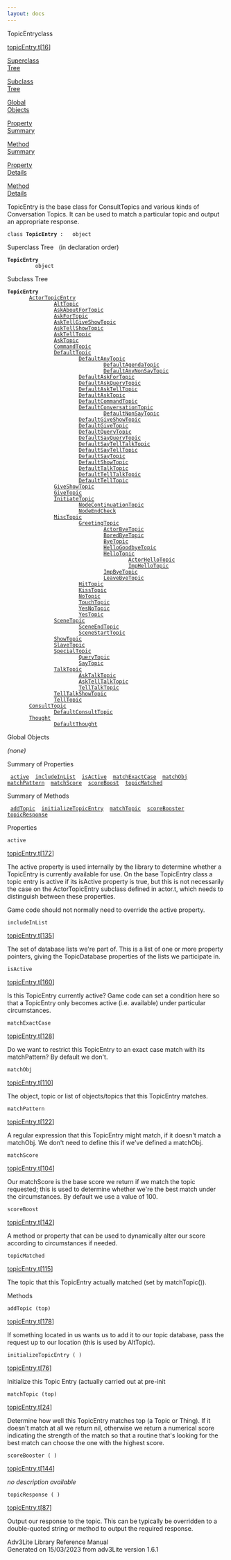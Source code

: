 ```yaml
---
layout: docs
---
```

<span class="title">TopicEntry</span><span class="type">class</span>

[topicEntry.t](../file/topicEntry.t.html)\[[16](../source/topicEntry.t.html#16)\]

[Superclass  
Tree](#_SuperClassTree_)

[Subclass  
Tree](#_SubClassTree_)

[Global  
Objects](#_ObjectSummary_)

[Property  
Summary](#_PropSummary_)

[Method  
Summary](#_MethodSummary_)

[Property  
Details](#_Properties_)

[Method  
Details](#_Methods_)

<div class="fdesc">

TopicEntry is the base class for ConsultTopics and various kinds of
Conversation Topics. It can be used to match a particular topic and
output an appropriate response.

`class `**`TopicEntry`**` :   object`

</div>

<span id="_SuperClassTree_"></span>

<div class="mjhd">

<span class="hdln">Superclass Tree</span>   (in declaration order)

</div>

**`TopicEntry`**  
`         object`  
<span id="_SubClassTree_"></span>

<div class="mjhd">

<span class="hdln">Subclass Tree</span>  

</div>

**`TopicEntry`**  
`         `[`ActorTopicEntry`](../object/ActorTopicEntry.html)  
`                 `[`AltTopic`](../object/AltTopic.html)  
`                 `[`AskAboutForTopic`](../object/AskAboutForTopic.html)  
`                 `[`AskForTopic`](../object/AskForTopic.html)  
`                 `[`AskTellGiveShowTopic`](../object/AskTellGiveShowTopic.html)  
`                 `[`AskTellShowTopic`](../object/AskTellShowTopic.html)  
`                 `[`AskTellTopic`](../object/AskTellTopic.html)  
`                 `[`AskTopic`](../object/AskTopic.html)  
`                 `[`CommandTopic`](../object/CommandTopic.html)  
`                 `[`DefaultTopic`](../object/DefaultTopic.html)  
`                         `[`DefaultAnyTopic`](../object/DefaultAnyTopic.html)  
`                                 `[`DefaultAgendaTopic`](../object/DefaultAgendaTopic.html)  
`                                 `[`DefaultAnyNonSayTopic`](../object/DefaultAnyNonSayTopic.html)  
`                         `[`DefaultAskForTopic`](../object/DefaultAskForTopic.html)  
`                         `[`DefaultAskQueryTopic`](../object/DefaultAskQueryTopic.html)  
`                         `[`DefaultAskTellTopic`](../object/DefaultAskTellTopic.html)  
`                         `[`DefaultAskTopic`](../object/DefaultAskTopic.html)  
`                         `[`DefaultCommandTopic`](../object/DefaultCommandTopic.html)  
`                         `[`DefaultConversationTopic`](../object/DefaultConversationTopic.html)  
`                                 `[`DefaultNonSayTopic`](../object/DefaultNonSayTopic.html)  
`                         `[`DefaultGiveShowTopic`](../object/DefaultGiveShowTopic.html)  
`                         `[`DefaultGiveTopic`](../object/DefaultGiveTopic.html)  
`                         `[`DefaultQueryTopic`](../object/DefaultQueryTopic.html)  
`                         `[`DefaultSayQueryTopic`](../object/DefaultSayQueryTopic.html)  
`                         `[`DefaultSayTellTalkTopic`](../object/DefaultSayTellTalkTopic.html)  
`                         `[`DefaultSayTellTopic`](../object/DefaultSayTellTopic.html)  
`                         `[`DefaultSayTopic`](../object/DefaultSayTopic.html)  
`                         `[`DefaultShowTopic`](../object/DefaultShowTopic.html)  
`                         `[`DefaultTalkTopic`](../object/DefaultTalkTopic.html)  
`                         `[`DefaultTellTalkTopic`](../object/DefaultTellTalkTopic.html)  
`                         `[`DefaultTellTopic`](../object/DefaultTellTopic.html)  
`                 `[`GiveShowTopic`](../object/GiveShowTopic.html)  
`                 `[`GiveTopic`](../object/GiveTopic.html)  
`                 `[`InitiateTopic`](../object/InitiateTopic.html)  
`                         `[`NodeContinuationTopic`](../object/NodeContinuationTopic.html)  
`                         `[`NodeEndCheck`](../object/NodeEndCheck.html)  
`                 `[`MiscTopic`](../object/MiscTopic.html)  
`                         `[`GreetingTopic`](../object/GreetingTopic.html)  
`                                 `[`ActorByeTopic`](../object/ActorByeTopic.html)  
`                                 `[`BoredByeTopic`](../object/BoredByeTopic.html)  
`                                 `[`ByeTopic`](../object/ByeTopic.html)  
`                                 `[`HelloGoodbyeTopic`](../object/HelloGoodbyeTopic.html)  
`                                 `[`HelloTopic`](../object/HelloTopic.html)  
`                                         `[`ActorHelloTopic`](../object/ActorHelloTopic.html)  
`                                         `[`ImpHelloTopic`](../object/ImpHelloTopic.html)  
`                                 `[`ImpByeTopic`](../object/ImpByeTopic.html)  
`                                 `[`LeaveByeTopic`](../object/LeaveByeTopic.html)  
`                         `[`HitTopic`](../object/HitTopic.html)  
`                         `[`KissTopic`](../object/KissTopic.html)  
`                         `[`NoTopic`](../object/NoTopic.html)  
`                         `[`TouchTopic`](../object/TouchTopic.html)  
`                         `[`YesNoTopic`](../object/YesNoTopic.html)  
`                         `[`YesTopic`](../object/YesTopic.html)  
`                 `[`SceneTopic`](../object/SceneTopic.html)  
`                         `[`SceneEndTopic`](../object/SceneEndTopic.html)  
`                         `[`SceneStartTopic`](../object/SceneStartTopic.html)  
`                 `[`ShowTopic`](../object/ShowTopic.html)  
`                 `[`SlaveTopic`](../object/SlaveTopic.html)  
`                 `[`SpecialTopic`](../object/SpecialTopic.html)  
`                         `[`QueryTopic`](../object/QueryTopic.html)  
`                         `[`SayTopic`](../object/SayTopic.html)  
`                 `[`TalkTopic`](../object/TalkTopic.html)  
`                         `[`AskTalkTopic`](../object/AskTalkTopic.html)  
`                         `[`AskTellTalkTopic`](../object/AskTellTalkTopic.html)  
`                         `[`TellTalkTopic`](../object/TellTalkTopic.html)  
`                 `[`TellTalkShowTopic`](../object/TellTalkShowTopic.html)  
`                 `[`TellTopic`](../object/TellTopic.html)  
`         `[`ConsultTopic`](../object/ConsultTopic.html)  
`                 `[`DefaultConsultTopic`](../object/DefaultConsultTopic.html)  
`         `[`Thought`](../object/Thought.html)  
`                 `[`DefaultThought`](../object/DefaultThought.html)  
<span id="_ObjectSummary_"></span>

<div class="mjhd">

<span class="hdln">Global Objects</span>  

</div>

*(none)* <span id="_PropSummary_"></span>

<div class="mjhd">

<span class="hdln">Summary of Properties</span>  

</div>

` `[`active`](#active)`  `[`includeInList`](#includeInList)`  `[`isActive`](#isActive)`  `[`matchExactCase`](#matchExactCase)`  `[`matchObj`](#matchObj)`  `[`matchPattern`](#matchPattern)`  `[`matchScore`](#matchScore)`  `[`scoreBoost`](#scoreBoost)`  `[`topicMatched`](#topicMatched)`  `

<span id="_MethodSummary_"></span>

<div class="mjhd">

<span class="hdln">Summary of Methods</span>  

</div>

` `[`addTopic`](#addTopic)`  `[`initializeTopicEntry`](#initializeTopicEntry)`  `[`matchTopic`](#matchTopic)`  `[`scoreBooster`](#scoreBooster)`  `[`topicResponse`](#topicResponse)`  `

<span id="_Properties_"></span>

<div class="mjhd">

<span class="hdln">Properties</span>  

</div>

<span id="active"></span>

`active`

[topicEntry.t](../file/topicEntry.t.html)\[[172](../source/topicEntry.t.html#172)\]

<div class="desc">

The active property is used internally by the library to determine
whether a TopicEntry is currently available for use. On the base
TopicEntry class a topic entry is active if its isActive property is
true, but this is not necessarily the case on the ActorTopicEntry
subclass defined in actor.t, which needs to distinguish between these
properties.

Game code should not normally need to override the active property.

</div>

<span id="includeInList"></span>

`includeInList`

[topicEntry.t](../file/topicEntry.t.html)\[[135](../source/topicEntry.t.html#135)\]

<div class="desc">

The set of database lists we're part of. This is a list of one or more
property pointers, giving the TopicDatabase properties of the lists we
participate in.

</div>

<span id="isActive"></span>

`isActive`

[topicEntry.t](../file/topicEntry.t.html)\[[160](../source/topicEntry.t.html#160)\]

<div class="desc">

Is this TopicEntry currently active? Game code can set a condition here
so that a TopicEntry only becomes active (i.e. available) under
particular circumstances.

</div>

<span id="matchExactCase"></span>

`matchExactCase`

[topicEntry.t](../file/topicEntry.t.html)\[[128](../source/topicEntry.t.html#128)\]

<div class="desc">

Do we want to restrict this TopicEntry to an exact case match with its
matchPattern? By default we don't.

</div>

<span id="matchObj"></span>

`matchObj`

[topicEntry.t](../file/topicEntry.t.html)\[[110](../source/topicEntry.t.html#110)\]

<div class="desc">

The object, topic or list of objects/topics that this TopicEntry
matches.

</div>

<span id="matchPattern"></span>

`matchPattern`

[topicEntry.t](../file/topicEntry.t.html)\[[122](../source/topicEntry.t.html#122)\]

<div class="desc">

A regular expression that this TopicEntry might match, if it doesn't
match a matchObj. We don't need to define this if we've defined a
matchObj.

</div>

<span id="matchScore"></span>

`matchScore`

[topicEntry.t](../file/topicEntry.t.html)\[[104](../source/topicEntry.t.html#104)\]

<div class="desc">

Our matchScore is the base score we return if we match the topic
requested; this is used to determine whether we're the best match under
the circumstances. By default we use a value of 100.

</div>

<span id="scoreBoost"></span>

`scoreBoost`

[topicEntry.t](../file/topicEntry.t.html)\[[142](../source/topicEntry.t.html#142)\]

<div class="desc">

A method or property that can be used to dynamically alter our score
according to circumstances if needed.

</div>

<span id="topicMatched"></span>

`topicMatched`

[topicEntry.t](../file/topicEntry.t.html)\[[115](../source/topicEntry.t.html#115)\]

<div class="desc">

The topic that this TopicEntry actually matched (set by matchTopic()).

</div>

<span id="_Methods_"></span>

<div class="mjhd">

<span class="hdln">Methods</span>  

</div>

<span id="addTopic"></span>

`addTopic (top)`

[topicEntry.t](../file/topicEntry.t.html)\[[178](../source/topicEntry.t.html#178)\]

<div class="desc">

If something located in us wants us to add it to our topic database,
pass the request up to our location (this is used by AltTopic).

</div>

<span id="initializeTopicEntry"></span>

`initializeTopicEntry ( )`

[topicEntry.t](../file/topicEntry.t.html)\[[76](../source/topicEntry.t.html#76)\]

<div class="desc">

Initialize this Topic Entry (actually carried out at pre-init

</div>

<span id="matchTopic"></span>

`matchTopic (top)`

[topicEntry.t](../file/topicEntry.t.html)\[[24](../source/topicEntry.t.html#24)\]

<div class="desc">

Determine how well this TopicEntry matches top (a Topic or Thing). If it
doesn't match at all we return nil, otherwise we return a numerical
score indicating the strength of the match so that a routine that's
looking for the best match can choose the one with the highest score.

</div>

<span id="scoreBooster"></span>

`scoreBooster ( )`

[topicEntry.t](../file/topicEntry.t.html)\[[144](../source/topicEntry.t.html#144)\]

<div class="desc">

*no description available*

</div>

<span id="topicResponse"></span>

`topicResponse ( )`

[topicEntry.t](../file/topicEntry.t.html)\[[87](../source/topicEntry.t.html#87)\]

<div class="desc">

Output our response to the topic. This can be typically be overridden to
a double-quoted string or method to output the required response.

</div>

<div class="ftr">

Adv3Lite Library Reference Manual  
Generated on 15/03/2023 from adv3Lite version 1.6.1

</div>
